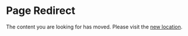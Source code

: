 # Page Redirect
The content you are looking for has moved. Please visit the [new location](https://github.com/twilight-project/testnets/tree/main).
